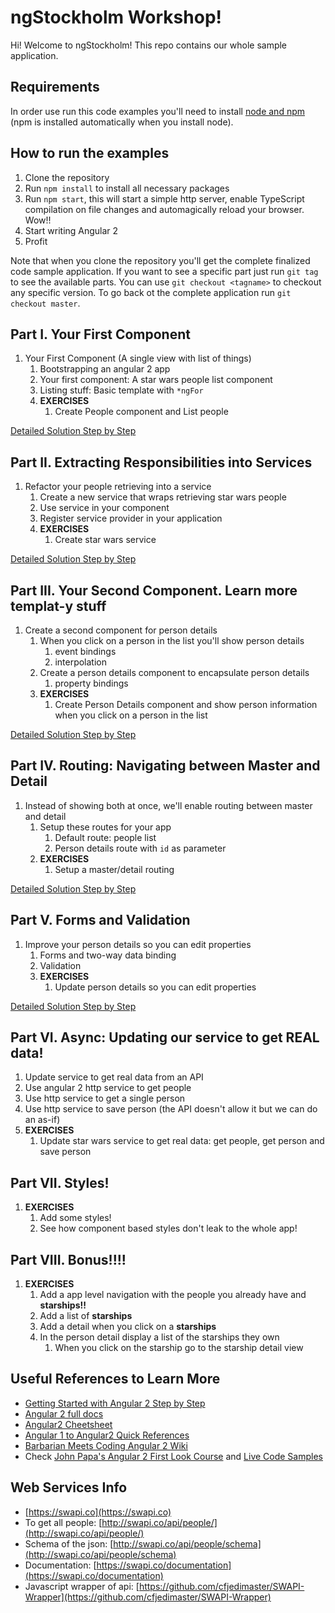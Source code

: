 # ngStockholm Workshop!

Hi! Welcome to ngStockholm! This repo contains our whole sample application.

## Requirements

In order use run this code examples you'll need to install [node and npm](https://nodejs.org/en/download/) (npm is installed automatically when you install node).

## How to run the examples

1. Clone the repository
2. Run `npm install` to install all necessary packages
3. Run `npm start`, this will start a simple http server, enable TypeScript compilation on file changes and automagically reload your browser. Wow!!
4. Start writing Angular 2
5. Profit

Note that when you clone the repository you'll get the complete finalized code sample application. If you want to see a specific part just run `git tag` to see the available parts. You can use `git checkout <tagname>` to checkout any specific version. To go back ot the complete application run `git checkout master`.

## Part I. Your First Component

1. Your First Component (A single view with list of things)
    1. Bootstrapping an angular 2 app
    1. Your first component: A star wars people list component
    1. Listing stuff: Basic template with `*ngFor`
    1. **EXERCISES**
        1. Create People component and List people

[Detailed Solution Step by Step](http://www.barbarianmeetscoding.com/blog/2016/03/25/getting-started-with-angular-2-step-by-step-1-your-first-component/)

## Part II. Extracting Responsibilities into Services

1. Refactor your people retrieving into a service
    1. Create a new service that wraps retrieving star wars people
    1. Use service in your component
    1. Register service provider in your application
    1. **EXERCISES**
        1. Create star wars service

[Detailed Solution Step by Step](http://www.barbarianmeetscoding.com/blog/2016/03/26/getting-started-with-angular-2-step-by-step-2-refactoring-to-services/)

## Part III. Your Second Component. Learn more templat-y stuff

1. Create a second component for person details
    1. When you click on a person in the list you'll show person details
        1. event bindings
        1. interpolation
    1. Create a person details component to encapsulate person details
        1. property bindings
    1. **EXERCISES**
        1. Create Person Details component and show person information when you click on a person in the list

[Detailed Solution Step by Step](http://www.barbarianmeetscoding.com/blog/2016/03/27/getting-started-with-angular-2-step-by-step-3-your-second-component-and-angular-2-data-binding/)

## Part IV. Routing: Navigating between Master and Detail

1. Instead of showing both at once, we'll enable routing between master and detail
    1. Setup these routes for your app
        1. Default route: people list
        2. Person details route with `id` as parameter
    1. **EXERCISES**
        1. Setup a master/detail routing

[Detailed Solution Step by Step](http://www.barbarianmeetscoding.com/blog/2016/03/28/getting-started-with-angular-2-step-by-step-4-routing/)

## Part V. Forms and Validation

1. Improve your person details so you can edit properties
    1. Forms and two-way data binding
    1. Validation
    1. **EXERCISES**
        1. Update person details so you can edit properties

[Detailed Solution Step by Step](http://www.barbarianmeetscoding.com/blog/2016/03/29/getting-started-with-angular-2-step-by-step-5-forms-and-validation/)

## Part VI. Async: Updating our service to get REAL data!

1. Update service to get real data from an API
  1. Use angular 2 http service to get people
  1. Use http service to get a single person
  1. Use http service to save person (the API doesn't allow it but we can do an as-if)
  1. **EXERCISES**
      1. Update star wars service to get real data: get people, get person and save person

## Part VII. Styles!

1. **EXERCISES**
    1. Add some styles!
    1. See how component based styles don't leak to the whole app!

## Part VIII. Bonus!!!!

1. **EXERCISES**
    1. Add a app level navigation with the people you already have and **starships!!**
    1. Add a list of **starships**
    1. Add a detail when you click on a **starships**
    1. In the person detail display a list of the starships they own
        1. When you click on the starship go to the starship detail view


## Useful References to Learn More

* [Getting Started with Angular 2 Step by Step](http://www.barbarianmeetscoding.com/blog/2016/03/25/getting-started-with-angular-2-step-by-step-1-your-first-component/)
* [Angular 2 full docs](https://angular.io/)
* [Angular2 Cheetsheet](https://angular.io/docs/ts/latest/guide/cheatsheet.html)
* [Angular 1 to Angular2 Quick References](https://angular.io/docs/ts/latest/cookbook/a1-a2-quick-reference.html)
* [Barbarian Meets Coding Angular 2 Wiki](http://www.barbarianmeetscoding.com/wiki/angular-2/)
* Check [John Papa's Angular 2 First Look Course](https://app.pluralsight.com/library/courses/angular-2-first-look/table-of-contents) and [Live Code Samples](jpapa.me/a2firstlook)

## Web Services Info

* [https://swapi.co](https://swapi.co)
* To get all people: [http://swapi.co/api/people/](http://swapi.co/api/people/)
* Schema of the json:  [http://swapi.co/api/people/schema](http://swapi.co/api/people/schema)
* Documentation: [https://swapi.co/documentation](https://swapi.co/documentation)
* Javascript wrapper of api: [https://github.com/cfjedimaster/SWAPI-Wrapper](https://github.com/cfjedimaster/SWAPI-Wrapper)

